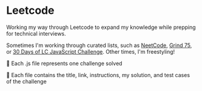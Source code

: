 # Leetcode

Working my way through Leetcode to expand my knowledge while prepping for technical interviews. 

Sometimes I'm working through curated lists, such as [NeetCode](https://github.com/bytesbybianca/leetcode/blob/main/NEETCODE.md), [Grind 75](https://github.com/bytesbybianca/leetcode/blob/main/GRIND75.md), or [30 Days of LC JavaScript Challenge](https://github.com/bytesbybianca/leetcode/blob/main/30-days-LC-js.md). Other times, I'm freestyling!

🔸 Each .js file represents one challenge solved

🔸 Each file contains the title, link, instructions, my solution, and test cases of the challenge